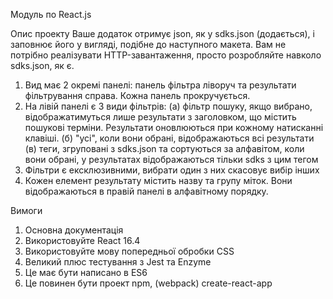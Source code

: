 Модуль по React.js

Опис проекту
Ваше додаток отримує json, як у sdks.json (додається), і заповнює його у вигляді, подібне
до наступного макета. Вам не потрібно реалізувати HTTP-завантаження, просто
розробляйте навколо sdks.json, як є.

1. Вид має 2 окремі панелі: панель фільтра ліворуч та результати фільтрування
справа. Кожна панель прокручується.
2. На лівій панелі є 3 види фільтрів:
(а) фільтр пошуку, якщо вибрано, відображатимуться лише результати з
заголовком, що містить пошукові терміни. Результати оновлюються при кожному
натисканні клавіші.
(б) "усі", коли вони обрані, відображаються всі результати
(в) теги, згруповані з sdks.json та сортуються за алфавітом, коли вони обрані, у
результатах відображаються тільки sdks з цим тегом
3. Фільтри є ексклюзивними, вибрати один з них скасовує вибір інших
4. Кожен елемент результату містить назву та групу міток. Вони відображаються в
правій панелі в алфавітному порядку.

Вимоги
1. Основна документація
2. Використовуйте React 16.4
3. Використовуйте мову попередньої обробки CSS
4. Великий плюс тестування з Jest та Enzyme
5. Це має бути написано в ES6
6. Це повинен бути проект npm, (webpack) create-react-app